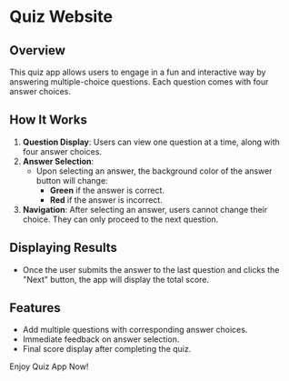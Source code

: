 # Quiz Website

## Overview
This quiz app allows users to engage in a fun and interactive way by answering multiple-choice questions. Each question comes with four answer choices.

## How It Works
1. **Question Display**: Users can view one question at a time, along with four answer choices.
2. **Answer Selection**: 
   - Upon selecting an answer, the background color of the answer button will change:
     - **Green** if the answer is correct.
     - **Red** if the answer is incorrect.
3. **Navigation**: After selecting an answer, users cannot change their choice. They can only proceed to the next question.

## Displaying Results
- Once the user submits the answer to the last question and clicks the "Next" button, the app will display the total score.

## Features
- Add multiple questions with corresponding answer choices.
- Immediate feedback on answer selection.
- Final score display after completing the quiz.

Enjoy Quiz App Now!